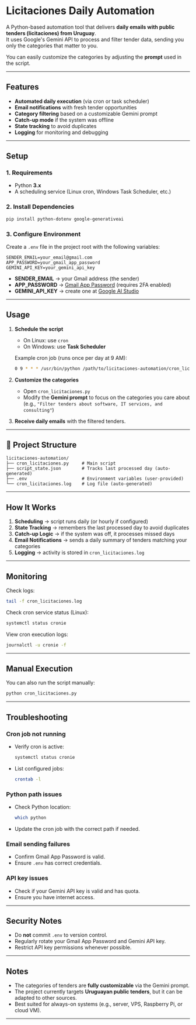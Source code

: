 # Licitaciones Daily Automation

A Python-based automation tool that delivers **daily emails with public tenders (licitaciones) from Uruguay**.  
It uses Google's Gemini API to process and filter tender data, sending you only the categories that matter to you.  

You can easily customize the categories by adjusting the **prompt** used in the script.

---

## Features
- **Automated daily execution** (via cron or task scheduler)  
- **Email notifications** with fresh tender opportunities  
- **Category filtering** based on a customizable Gemini prompt  
- **Catch-up mode** if the system was offline  
- **State tracking** to avoid duplicates  
- **Logging** for monitoring and debugging  

---

## Setup

### 1. Requirements
- Python **3.x**
- A scheduling service (Linux cron, Windows Task Scheduler, etc.)

### 2. Install Dependencies
```bash
pip install python-dotenv google-generativeai
```

### 3. Configure Environment
Create a `.env` file in the project root with the following variables:

```env
SENDER_EMAIL=your_email@gmail.com
APP_PASSWORD=your_gmail_app_password
GEMINI_API_KEY=your_gemini_api_key
```

- **SENDER_EMAIL** → your Gmail address (the sender)  
- **APP_PASSWORD** → [Gmail App Password](https://support.google.com/accounts/answer/185833) (requires 2FA enabled)  
- **GEMINI_API_KEY** → create one at [Google AI Studio](https://aistudio.google.com/)  

---

## Usage

1. **Schedule the script**  
   - On Linux: use `cron`  
   - On Windows: use **Task Scheduler**  

   Example cron job (runs once per day at 9 AM):
   ```bash
   0 9 * * * /usr/bin/python /path/to/licitaciones-automation/cron_licitaciones.py >> /path/to/licitaciones-automation/cron_licitaciones.log 2>&1
   ```

2. **Customize the categories**  
   - Open `cron_licitaciones.py`  
   - Modify the **Gemini prompt** to focus on the categories you care about (e.g., `"Filter tenders about software, IT services, and consulting"`)  

3. **Receive daily emails** with the filtered tenders.  

---

## 📂 Project Structure
```
licitaciones-automation/
├── cron_licitaciones.py     # Main script
├── script_state.json        # Tracks last processed day (auto-generated)
├── .env                     # Environment variables (user-provided)
└── cron_licitaciones.log    # Log file (auto-generated)
```

---

## How It Works
1. **Scheduling** → script runs daily (or hourly if configured)  
2. **State Tracking** → remembers the last processed day to avoid duplicates  
3. **Catch-up Logic** → if the system was off, it processes missed days  
4. **Email Notifications** → sends a daily summary of tenders matching your categories  
5. **Logging** → activity is stored in `cron_licitaciones.log`  

---

## Monitoring

Check logs:
```bash
tail -f cron_licitaciones.log
```

Check cron service status (Linux):
```bash
systemctl status cronie
```

View cron execution logs:
```bash
journalctl -u cronie -f
```

---

## Manual Execution
You can also run the script manually:
```bash
python cron_licitaciones.py
```

---

## Troubleshooting

### Cron job not running
- Verify cron is active:
  ```bash
  systemctl status cronie
  ```
- List configured jobs:
  ```bash
  crontab -l
  ```

### Python path issues
- Check Python location:
  ```bash
  which python
  ```
- Update the cron job with the correct path if needed.

### Email sending failures
- Confirm Gmail App Password is valid.  
- Ensure `.env` has correct credentials.  

### API key issues
- Check if your Gemini API key is valid and has quota.  
- Ensure you have internet access.  

---

## Security Notes
- Do **not** commit `.env` to version control.  
- Regularly rotate your Gmail App Password and Gemini API key.  
- Restrict API key permissions whenever possible.  

---

## Notes
- The categories of tenders are **fully customizable** via the Gemini prompt.  
- The project currently targets **Uruguayan public tenders**, but it can be adapted to other sources.  
- Best suited for always-on systems (e.g., server, VPS, Raspberry Pi, or cloud VM).  

---
